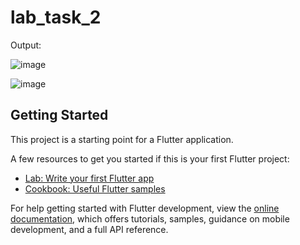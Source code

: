 # lab_task_2

Output:

![image](https://github.com/duaazehra43/Mad-tasks/assets/80267272/f0b8d925-cf19-4156-bbf2-28a482283ca9)

![image](https://github.com/duaazehra43/Mad-tasks/assets/80267272/a5ae7b4d-8b9c-4524-9ab2-574849ae1cde)


## Getting Started

This project is a starting point for a Flutter application.

A few resources to get you started if this is your first Flutter project:

- [Lab: Write your first Flutter app](https://docs.flutter.dev/get-started/codelab)
- [Cookbook: Useful Flutter samples](https://docs.flutter.dev/cookbook)

For help getting started with Flutter development, view the
[online documentation](https://docs.flutter.dev/), which offers tutorials,
samples, guidance on mobile development, and a full API reference.

